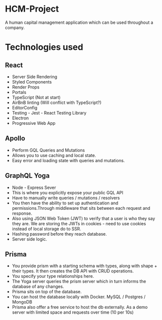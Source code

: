 # HCM-Project
A human capital management application which can be used throughout a company. 

# Technologies used

## React
* Server Side Rendering 
* Styled Components
* Render Props
* Portals
* TypeScript (Not at start)
* AirBnB linting (Will conflict with TypeScript?)
* EditorConfig
* Testing - Jest - React Testing Library
* Electron
* Progressive Web App

## Apollo
* Perform GQL Queries and Mutations
* Allows you to use caching and local state.
* Easy error and loading state with queries and mutations.

## GraphQL Yoga
* Node - Express Sever
* This is where you explicitly expose your public GQL API
* Have to manually write queries / mutations / resolvers
* You then have the ability to set up authentication and permissions.Through middleware that sits between each request and response.
* Also using JSON Web Token (JWT) to verify that a user is who they say they are. We are storing the JWTs in cookies - need to use cookies instead of local storage do to SSR.
* Hashing password before they reach database.
* Server side logic.

## Prisma
* You provide prism with a starting schema with types, along with shape + their types. It then creates the DB API with CRUD operations.
* You specify your type relationships here.
* The Yoga server queries the prism server which in turn informs the database of any changes.
* Prisma sits on top of the database.
* You can host the database locally with Docker. MySQL / Postgres / MongoDB
* Prisma also offer a free service to host the db externally. As a demo server with limited space and requests over time (10 per 10s)